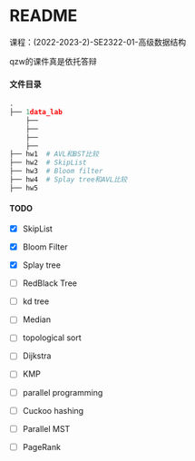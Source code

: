 # README

课程：(2022-2023-2)-SE2322-01-高级数据结构

qzw的课件真是依托答辩

#### 文件目录

```python
.
├── 1data_lab
	├──
	├──
	├──
	├──
├── hw1  # AVL和BST比较
├── hw2  # SkipList
├── hw3	 # Bloom filter
├── hw4	 # Splay tree和AVL比较
├── hw5
```



#### TODO

- [x] SkipList
- [x] Bloom Filter
- [x] Splay tree
- [ ] RedBlack Tree
- [ ] kd tree
- [ ] Median
- [ ] topological sort
- [ ] Dijkstra
- [ ] KMP
- [ ] parallel programming
- [ ] Cuckoo hashing
- [ ] Parallel MST
- [ ] PageRank

